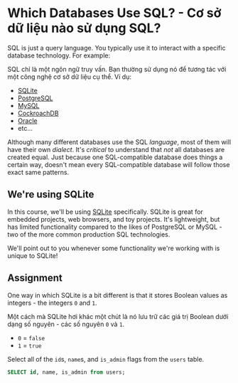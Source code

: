 # Which Databases Use SQL? - Cơ sở dữ liệu nào sử dụng SQL?

SQL is just a query language. You typically use it to interact with a specific database technology. For example: 

SQL chỉ là một ngôn ngữ truy vấn. Bạn thường sử dụng nó để tương tác với một công nghệ cơ sở dữ liệu cụ thể. Ví dụ:

* [SQLite](https://www.sqlite.org/index.html)
* [PostgreSQL](https://www.postgresql.org/)
* [MySQL](https://www.mysql.com/)
* [CockroachDB](https://www.cockroachlabs.com/)
* [Oracle](https://www.oracle.com/database/)
* etc...

Although many different databases use the SQL *language*, most of them will have their own *dialect*. It's *critical* to understand that *not* all databases are created equal. Just because one SQL-compatible database does things a certain way, doesn't mean every SQL-compatible database will follow those exact same patterns.

## We're using SQLite

In this course, we'll be using [SQLite](https://www.sqlite.org/index.html) specifically. SQLite is great for embedded projects, web browsers, and toy projects. It's lightweight, but has limited functionality compared to the likes of PostgreSQL or MySQL - two of the more common production SQL technologies.

We'll point out to you whenever some functionality we're working with is unique to SQLite!

## Assignment

One way in which SQLite is a bit different is that it stores Boolean values as integers - the integers `0` and `1`.

Một cách mà SQLite hơi khác một chút là nó lưu trữ các giá trị Boolean dưới dạng số nguyên - các số nguyên `0` và `1`.

* `0` = `false`
* `1` = `true`

Select all of the `id`s, `name`s, and `is_admin` flags from the `users` table.


```SQL
SELECT id, name, is_admin from users;
```
